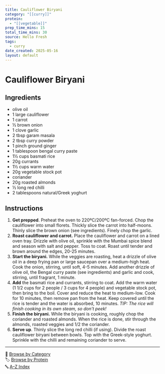 ```yaml
---
title: Cauliflower Biryani
category: "[[curry]]"
protein:
  - "[[vegetable]]"
prep_time_mins: 15
total_time_mins: 30
source: Hello Fresh
tags:
  - curry
date_created: 2025-05-16
layout: default
---
```


# Cauliflower Biryani

## Ingredients

- olive oil
- 1 large cauliflower
- 1 carrot
- ½ brown onion
- 1 clove garlic
- 2 tbsp garam masala 
- 2 tbsp curry powder 
- 1 pinch ground ginger
- 1 tablespoon bengal curry paste
- 1½ cups basmati rice
- 20g currants
- 1½ cups warm water
- 20g vegetable stock pot
- coriander
- 20g roasted almonds
- ½ long red chilli
- 2 tablespoons natural/Greek yoghurt

## Instructions

1. **Get prepped**. Preheat the oven to 220ºC/200ºC fan-forced. Chop the cauliflower into small florets. Thickly slice the carrot into half-moons. Thinly slice the brown onion (see ingredients). Finely chop the garlic.
2. **Roast cauliflower and carrot.** Place the cauliflower and carrot on a lined oven tray. Drizzle with olive oil, sprinkle with the Mumbai spice blend and season with salt and pepper. Toss to coat. Roast until tender and brown around the edges, 20-25 minutes.  
3. **Start the biryani.** While the veggies are roasting, heat a drizzle of olive oil in a deep frying pan or large saucepan over a medium-high heat. Cook the onion, stirring, until soft, 4-5 minutes. Add another drizzle of olive oil, the Bengal curry paste (see ingredients) and garlic and cook, stirring, until fragrant, 1 minute.  
4. **Add** the basmati rice and currants, stirring to coat. Add the warm water (1 1/2 cups for 2 people / 3 cups for 4 people) and vegetable stock pot, then bring to the boil. Cover and reduce the heat to medium-low. Cook for 10 minutes, then remove pan from the heat. Keep covered until the rice is tender and the water is absorbed, 10 minutes.  *TIP: The rice will finish cooking in its own steam, so don't peek!*  
5. **Finish the biryani.** While the biryani is cooking, roughly chop the coriander and roasted almonds. When the rice is done, stir through the almonds, roasted veggies and 1/2 the coriander. 
6. **Serve up**. Thinly slice the long red chilli (if using). Divide the roast cauliflower biryani between bowls. Top with the Greek-style yoghurt. Sprinkle with the chilli and remaining coriander to serve.


---

📁 [Browse by Category](../indexes/categories.md)  
🏷️ [Browse by Protein](../indexes/protein.md)  
🔤 [A–Z Index](../indexes/alphabet.md)
